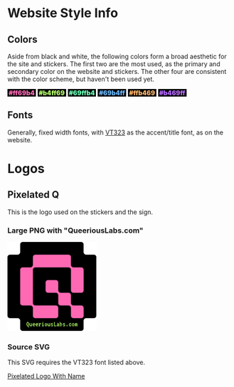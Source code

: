 <!-- TITLE: Identity -->
<!-- SUBTITLE: Information and files pertaining to logos, etc. -->

# Website Style Info
## Colors
Aside from black and white, the following colors form a broad aesthetic for the site and stickers. The first two are the most used, as the primary and secondary color on the website and stickers. The other four are consistent with the color scheme, but haven't been used yet.

<span style="color: #ff69b4; background-color: black; font-weight: 900;">&nbsp;#ff69b4&nbsp;</span>
<span style="color: #b4ff69; background-color: black; font-weight: 900;">&nbsp;#b4ff69&nbsp;</span>
<span style="color: #69ffb4; background-color: black; font-weight: 900;">&nbsp;#69ffb4&nbsp;</span>
<span style="color: #69b4ff; background-color: black; font-weight: 900;">&nbsp;#69b4ff&nbsp;</span>
<span style="color: #ffb469; background-color: black; font-weight: 900;">&nbsp;#ffb469&nbsp;</span>
<span style="color: #b469ff; background-color: black; font-weight: 900;">&nbsp;#b469ff&nbsp;</span>

## Fonts
Generally, fixed width fonts, with <a href="https://fonts.google.com/specimen/VT323">VT323</a> as the accent/title font, as on the website.
# Logos
## Pixelated Q
This is the logo used on the stickers and the sign.

### Large PNG with "QueeriousLabs.com"

<img src="/uploads/pixelated-logo.png" width="200px" alt="Pixelated Logo" />

### Source SVG

This SVG requires the VT323 font listed above.

[Pixelated Logo With Name](/uploads/pixelated-logo-with-name.svg "Pixelated Logo With Name")
